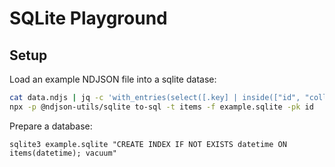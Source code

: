 # SQLite Playground

## Setup


Load an example NDJSON file into a sqlite datase:

```sh
cat data.ndjs | jq -c 'with_entries(select([.key] | inside(["id", "collection", "datetime"])))' |
npx -p @ndjson-utils/sqlite to-sql -t items -f example.sqlite -pk id
```

Prepare a database:

```
sqlite3 example.sqlite "CREATE INDEX IF NOT EXISTS datetime ON items(datetime); vacuum"
```
